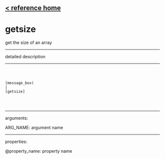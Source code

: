 [< reference home](ceammc_lib.html)
---

# getsize


get the size of an array

---

detailed description
<br>


---


```



[message_box(                                 
|
[getsize]


            
```

---
arguments:

ARG_NAME: argument name<br>

---
properties:

@property_name: property name<br>

